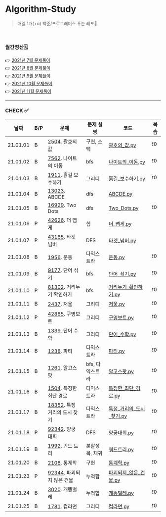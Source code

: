 # Algorithm-Study

> 매일 1개(+α) 백준/프로그래머스 푸는 레포🐢   

<br>

### 월간정산🗓
👉 [2021년 7월 문제풀이](monthly/202107.md)     
👉 [2021년 8월 문제풀이](monthly/202108.md)   
👉 [2021년 9월 문제풀이](monthly/202109.md)   
👉 [2021년 10월 문제풀이](monthly/202110.md)    
👉 [2021년 11월 문제풀이](monthly/202111.md)    


----
### CHECK ✅
|날짜|B/P|문제|문제 설명|코드|복습|
|---|---|---|---|---|---|
|21.01.01|B|[2504](https://www.acmicpc.net/problem/2504). 괄호의 값|구현, 스택|[괄호의_값.py](202201/B-2504/괄호의_값.py)|❗️0|
|21.01.02|B|[7562](https://www.acmicpc.net/problem/7568). 나이트의 이동|bfs|[나이트의_이동.py](202201/B-7562/나이트의_이동.py)|❗️0|
|21.01.03|B|[1911](https://www.acmicpc.net/problem/1911). 흙길 보수하기|그리디|[흙길_보수하기.py](202201/B-1911/흙길_보수하기.py)|❗️0|
|21.01.04|B|[13023](https://www.acmicpc.net/problem/13023). ABCDE|dfs|[ABCDE.py](202201/B-13023/ABCDE.py)||
|21.01.05|B|[16929](https://www.acmicpc.net/problem/16929). Two Dots|dfs|[Two_Dots.py](202201/B-16929/Two_Dots.py)|❗️0|
|21.01.06|P|[42626](https://programmers.co.kr/learn/courses/30/lessons/42626). 더 맵게|힙|[더_맵게.py](202201/P-42626/더_맵게.py)||
|21.01.07|P|[43165](https://programmers.co.kr/learn/courses/30/lessons/43165). 타겟 넘버|DFS|[타겟_넘버.py](202201/P-43165/타겟_넘버.py)||
|21.01.08|B|[1956](https://www.acmicpc.net/problem/1956). 운동|다익스트라|[운동.py](202201/B-1956/운동.py)|❗️0|
|21.01.09|B|[9177](https://www.acmicpc.net/problem/9177). 단어 섞기|bfs|[단어_섞기.py](202201/B-9177/단어_섞기.py)|❗️0|
|21.01.10|P|[81302](https://programmers.co.kr/learn/courses/30/lessons/81302). 거리두기 확인하기|bfs|[거리두기_확인하기.py](202201/P-81302/거리두기_확인하기.py)|❗️0|
|21.01.11|B|[2437](https://www.acmicpc.net/problem/2437). 저울|그리디|[저울.py](202201/B-2437/저울.py)|❗️0|
|21.01.12|P|[42885](https://programmers.co.kr/learn/courses/30/lessons/42885). 구명보트|그리디|[구명보트.py](202201/P-42885/구명보트.py)|❗️0|
|21.01.13|B|[1339](https://www.acmicpc.net/problem/1339). 단어 수학|그리디|[단어_수학.py](202201/B-1339/단어_수학.py)|❗️0|
|21.01.14|B|[1238](https://www.acmicpc.net/problem/1238). 파티|다익스트라|[파티.py](202201/B-1238/파티.py)|❗️0|
|21.01.15|B|[1261](https://www.acmicpc.net/problem/1261). 알고스팟|bfs, 다익스트라|[알고스팟.py](202201/B-1261/알고스팟.py)|❗️0|
|21.01.16|B|[1504](https://www.acmicpc.net/problem/1504). 특정한 최단 경로|다익스트라|[특정한_최단_경로.py](202201/B-1504/특정한_최단_경로2.py)|❗️0|
|21.01.17|B|[18352](https://www.acmicpc.net/problem/18352). 특정 거리의 도시 찾기|다익스트라|[특정_거리의_도시_찾기.py](202201/B-18352/특정_거리의_도시_찾기.py)|❗️0|
|21.01.18|P|[92342](https://programmers.co.kr/learn/courses/30/lessons/92342). 양궁 대회|DFS|[양궁대회.py](202201/P-92342/양궁대회.py)|❗️0|
|21.01.19|B|[1992](https://www.acmicpc.net/problem/1992). 쿼드 트리|분할정복, 재귀|[쿼드트리.py](202201/B-1992/쿼드트리.py)|❗️0|
|21.01.20|B|[2108](https://www.acmicpc.net/problem/2108). 통계학|구현|[통계학.py](202201/B-2108/통계학.py)|❗️0|
|21.01.23|P|[92344](https://programmers.co.kr/learn/courses/30/lessons/92344). 파괴되지 않은 건물|누적합|[파괴되지_않은_건물.py](202201/P-92344/파괴되지_않은_건물.py)|❗️0|
|21.01.24|B|[3020](https://www.acmicpc.net/problem/3020). 개똥벌레|누적합|[개똥벌레.py](202201/B-3020/개똥벌레.py)|❗️0|
|21.01.25|B|[1781](https://www.acmicpc.net/problem/1781). 컵라면|그리디|[컵라면.py](202201/B-1781/컵라면.py)|❗️0|